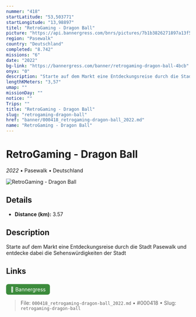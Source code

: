 ```yaml
---
nummer: "418"
startLatitude: "53,503771"
startLongitude: "13,98897"
titel: "RetroGaming - Dragon Ball"
picture: "https://api.bannergress.com/bnrs/pictures/7b1b3826271897a13f59a3f728e79571"
region: "Pasewalk"
country: "Deutschland"
completed: "8.742"
missions: "6"
date: "2022"
bg-link: "https://bannergress.com/banner/retrogaming-dragon-ball-4bcb"
onyx: "0"
description: "Starte auf dem Markt eine Entdeckungsreise durch die Stadt Pasewalk und entdecke dabei die Sehenswürdigkeiten der Stadt"
lengthKMeters: "3,57"
umap: ""
missionDay: ""
notice: ""
Trips: ""
title: "RetroGaming - Dragon Ball"
slug: "retrogaming-dragon-ball"
href: "banner/000418_retrogaming-dragon-ball_2022.md"
name: "RetroGaming - Dragon Ball"
---
```

# RetroGaming - Dragon Ball

*2022* • Pasewalk • Deutschland

![RetroGaming - Dragon Ball](https://api.bannergress.com/bnrs/pictures/7b1b3826271897a13f59a3f728e79571)



## Details
- **Distance (km):** 3.57






## Description
Starte auf dem Markt eine Entdeckungsreise durch die Stadt Pasewalk und entdecke dabei die Sehenswürdigkeiten der Stadt



## Links
<a href="https://bannergress.com/banner/retrogaming-dragon-ball-4bcb" style="display:inline-block;margin:6px 8px 0 0;padding:6px 12px;background:#3c8b3c;color:#fff;text-decoration:none;border-radius:6px;">🔗 Bannergress</a>




> File: `000418_retrogaming-dragon-ball_2022.md` • #000418 • Slug: `retrogaming-dragon-ball`
